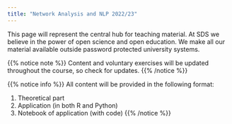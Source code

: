 ```yaml
---
title: "Network Analysis and NLP 2022/23"
---
```


This page will represent the central hub for teaching material. At SDS we believe in the power of open science and open education. We make all our material available outside password protected university systems.

{{% notice note %}}
Content and voluntary exercises will be updated throughout the course, so check for updates.
{{% /notice %}}

{{% notice info %}}
All content will be provided in the following format:

1. Theoretical part
2. Application (in both R and Python)
3. Notebook of application (with code)
{{% /notice %}}

<!---
{{% notice tip %}}stuff
{{% /notice %}}


{{% notice info %}}
some important info
{{% /notice %}}



{{% notice note %}}
Some important stuff
{{% /notice %}}
--->